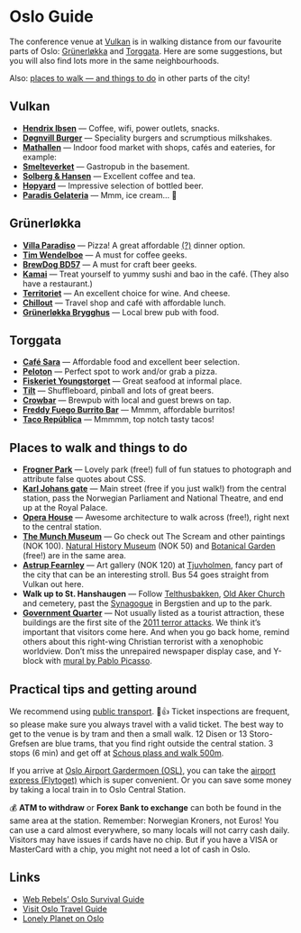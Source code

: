 
# Oslo Guide

The conference venue at [Vulkan](#vulkan) is in walking distance from our favourite parts of Oslo: [Grünerløkka](#gr%C3%BCnerl%C3%B8kka) and [Torggata](#torggata). Here are some suggestions, but you will also find lots more in the same neighbourhoods.

Also: [places to walk — and things to do](#places-to-walk-and-things-to-do) in other parts of the city!

## Vulkan
* **[Hendrix Ibsen](http://www.vulkanoslo.no/business/hendrix-ibsen/)** — Coffee, wifi, power outlets, snacks.
* **[Døgnvill Burger](http://dognvillburger.no/menus/oslo-vulkan/burgere-olso/)** — Speciality burgers and scrumptious milkshakes.
* **[Mathallen](http://mathallenoslo.no/en/)** — Indoor food market with shops, cafés and eateries, for example:
* **[Smelteverket](http://smelteverketoslo.no/)** — Gastropub in the basement.
* **[Solberg & Hansen](http://mathallenoslo.no/en/butikk/solberg-hansen/)** — Excellent coffee and tea.
* **[Hopyard](http://mathallenoslo.no/en/butikk/hopyard/)** — Impressive selection of bottled beer.
* **[Paradis Gelateria](http://villaparadiso.no/mat/)** — Mmm, ice cream… 🍦

## Grünerløkka
* **[Villa Paradiso](http://villaparadiso.no/mat/)** — Pizza! A great affordable [(?)](https://twitter.com/slsoftworks/status/737019666921619456) dinner option.
* **[Tim Wendelboe](https://www.timwendelboe.no/about-us)** — A must for coffee geeks.
* **[BrewDog BD57](https://www.brewdog.com/bars/worldwide/grunerlokka)** — A must for craft beer geeks.
* **[Kamai](http://www.kamai.no/)** — Treat yourself to yummy sushi and bao in the café. (They also have a restaurant.)
* **[Territoriet](https://www.territoriet.no/)** — An excellent choice for wine. And cheese.
* **[Chillout](https://goo.gl/maps/HrNWGEKJsEp)** — Travel shop and café with affordable lunch.
* **[Grünerløkka Brygghus](http://brygghus.no/)** — Local brew pub with food.

## Torggata
* **[Café Sara](http://www.cafesara.no/meny/mat/)** — Affordable food and excellent beer selection.
* **[Peloton](http://pelotonoslo.tumblr.com/)** — Perfect spot to work and/or grab a pizza.
* **[Fiskeriet Youngstorget](http://fiskeriet.com/meny/)** — Great seafood at informal place.
* **[Tilt](http://tiltoslo.no/)** — Shuffleboard, pinball and lots of great beers.
* **[Crowbar](https://goo.gl/maps/546gwcFurVy)** — Brewpub with local and guest brews on tap.
* **[Freddy Fuego Burrito Bar](http://freddyfuego.no/)** — Mmmm, affordable burritos!
* **[Taco República](http://tacorepublica.no/)** — Mmmmm, top notch tasty tacos!

## Places to walk and things to do
* **[Frogner Park](https://en.wikipedia.org/wiki/Frogner_Park)** — Lovely park (free!) full of fun statues to photograph and attribute false quotes about CSS.
* **[Karl Johans gate](https://en.wikipedia.org/wiki/Karl_Johans_gate)** — Main street (free if you just walk!) from the central station, pass the Norwegian Parliament and National Theatre, and end up at the Royal Palace.
* **[Opera House](https://en.wikipedia.org/wiki/Oslo_Opera_House)** — Awesome architecture to walk across (free!), right next to the central station.
* **[The Munch Museum](http://munchmuseet.no/en/visit)** — Go check out The Scream and other paintings (NOK 100). [Natural History Museum](http://www.nhm.uio.no/english/) (NOK 50) and [Botanical Garden](http://www.nhm.uio.no/english/visiting/botanical-garden/) (free!) are in the same area.
* **[Astrup Fearnley](http://afmuseet.no/en/hjem)** — Art gallery (NOK 120) at [Tjuvholmen](http://www.visitoslo.com/en/product/?TLp=554819), fancy part of the city that can be an interesting stroll. Bus 54 goes straight from Vulkan out here.
* **Walk up to St. Hanshaugen** — Follow [Telthusbakken](http://www.visitoslo.com/en/product/?TLp=181574), [Old Aker Church](https://en.wikipedia.org/wiki/Old_Aker_Church) and 
cemetery, past the [Synagogue](https://en.wikipedia.org/wiki/Oslo_Synagogue) in Bergstien and up to the park.
* **[Government Quarter](https://en.wikipedia.org/wiki/Regjeringskvartalet)** — Not usually listed as a tourist attraction, these buildings are the first site of the [2011 terror attacks](https://en.wikipedia.org/wiki/2011_Norway_attacks). We think it’s important that visitors come here. And when you go back home, remind others about this right-wing Christian terrorist with a xenophobic worldview. Don’t miss the unrepaired newspaper display case, and Y-block with [mural by Pablo Picasso](https://en.wikipedia.org/wiki/Picasso's_Regjeringskvartalet_murals).

## Practical tips and getting around

We recommend using [public transport](https://ruter.no/en/getting-help/travelling-on-public-transport/). 🚌👍 Ticket inspections are frequent, so please make sure you always travel with a valid ticket. The best way to get to the venue is by tram and then a small walk. 12 Disen or 13 Storo-Grefsen are blue trams, that you find right outside the central station. 3 stops (6 min) and get off at [Schous plass and walk 500m](https://goo.gl/maps/k7GpPsWjkyN2).

If you arrive at [Oslo Airport Gardermoen (OSL)](https://avinor.no/en/airport/oslo-airport/), you can take the [airport express (Flytoget)](http://flytoget.no/flytoget_eng/) which is super convenient. Or you can save some money by taking a local train in to Oslo Central Station.

💰 **ATM to withdraw** or **Forex Bank to exchange** can both be found in the same area at the station. Remember: Norwegian Kroners, not Euros! You can use a card almost everywhere, so many locals will not carry cash daily. Visitors may have issues if cards have no chip. But if you have a VISA or MasterCard with a chip, you might not need a lot of cash in Oslo.

## Links

* [Web Rebels’ Oslo Survival Guide](https://webrebels.org/oslo)
* [Visit Oslo Travel Guide](http://www.visitoslo.com/)
* [Lonely Planet on Oslo](https://www.lonelyplanet.com/norway/oslo)
